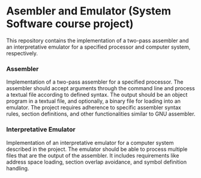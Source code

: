 # Asembler and Emulator (System Software course project)

This repository contains the implementation of a two-pass assembler and an interpretative emulator for a specified processor and computer system, respectively.

### Assembler
Implementation of a two-pass assembler for a specified processor. The assembler should accept arguments through the command line and process a textual file according to defined syntax. The output should be an object program in a textual file, and optionally, a binary file for loading into an emulator. The project requires adherence to specific assembler syntax rules, section definitions, and other functionalities similar to GNU assembler.

### Interpretative Emulator
Implementation of an interpretative emulator for a computer system described in the project. The emulator should be able to process multiple files that are the output of the assembler. It includes requirements like address space loading, section overlap avoidance, and symbol definition handling.
